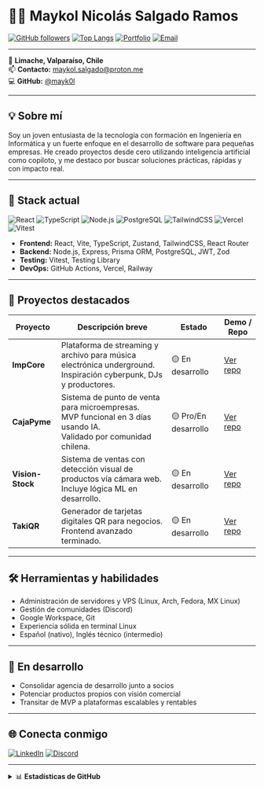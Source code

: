 # 👨‍💻 Maykol Nicolás Salgado Ramos

[![GitHub followers](https://img.shields.io/github/followers/mayk0l?color=blue&label=Seguidores&logo=github&style=flat-square)](https://github.com/mayk0l?tab=followers)
[![Top Langs](https://img.shields.io/github/languages/top/mayk0l?logo=typescript&style=flat-square)](https://github.com/mayk0l)
[![Portfolio](https://img.shields.io/badge/Portafolio-Web-blue?style=flat-square&logo=vercel)](https://github.com/mayk0l)
[![Email](https://img.shields.io/badge/Email-maykol.salgado@proton.me-orange?style=flat-square&logo=gmail)](mailto:maykol.salgado@proton.me)

---

📍 **Limache, Valparaíso, Chile**  
📫 **Contacto:** [maykol.salgado@proton.me](mailto:maykol.salgado@proton.me)  
💻 **GitHub:** [@mayk0l](https://github.com/mayk0l)

---

## 💡 Sobre mí

Soy un joven entusiasta de la tecnología con formación en Ingeniería en Informática y un fuerte enfoque en el desarrollo de software para pequeñas empresas. He creado proyectos desde cero utilizando inteligencia artificial como copiloto, y me destaco por buscar soluciones prácticas, rápidas y con impacto real.

---

## 🧠 Stack actual

![React](https://img.shields.io/badge/React-20232A?style=flat-square&logo=react&logoColor=61DAFB)
![TypeScript](https://img.shields.io/badge/TypeScript-007ACC?style=flat-square&logo=typescript&logoColor=white)
![Node.js](https://img.shields.io/badge/Node.js-339933?style=flat-square&logo=node.js&logoColor=white)
![PostgreSQL](https://img.shields.io/badge/PostgreSQL-316192?style=flat-square&logo=postgresql&logoColor=white)
![TailwindCSS](https://img.shields.io/badge/TailwindCSS-38B2AC?style=flat-square&logo=tailwind-css&logoColor=white)
![Vercel](https://img.shields.io/badge/Vercel-000000?style=flat-square&logo=vercel&logoColor=white)
![Vitest](https://img.shields.io/badge/Vitest-6E9F18?style=flat-square&logo=vitest&logoColor=white)

- **Frontend:** React, Vite, TypeScript, Zustand, TailwindCSS, React Router  
- **Backend:** Node.js, Express, Prisma ORM, PostgreSQL, JWT, Zod  
- **Testing:** Vitest, Testing Library  
- **DevOps:** GitHub Actions, Vercel, Railway

---

## 🚀 Proyectos destacados

| Proyecto      | Descripción breve | Estado | Demo / Repo |
|---------------|-------------------|--------|-------------|
| **ImpCore**   | Plataforma de streaming y archivo para música electrónica underground.<br>Inspiración cyberpunk, DJs y productores. | 🟡 En desarrollo | [Ver repo](https://github.com/mayk0l/ImpCore) |
| **CajaPyme**  | Sistema de punto de venta para microempresas.<br>MVP funcional en 3 días usando IA.<br>Validado por comunidad chilena. | 🟡 Pro/En desarrollo | [Ver repo](https://github.com/mayk0l/CajaPyme) |
| **Vision-Stock** | Sistema de ventas con detección visual de productos vía cámara web.<br>Incluye lógica ML en desarrollo. | 🟡 En desarrollo | [Ver repo](https://github.com/mayk0l/Vision-Stock) |
| **TakiQR**    | Generador de tarjetas digitales QR para negocios.<br>Frontend avanzado terminado. | 🟡 En desarrollo | [Ver repo](https://github.com/mayk0l/TakiQR) |

---

## 🛠️ Herramientas y habilidades

- Administración de servidores y VPS (Linux, Arch, Fedora, MX Linux)
- Gestión de comunidades (Discord)
- Google Workspace, Git
- Experiencia sólida en terminal Linux
- Español (nativo), Inglés técnico (intermedio)

---

## 🎯 En desarrollo

- Consolidar agencia de desarrollo junto a socios
- Potenciar productos propios con visión comercial
- Transitar de MVP a plataformas escalables y rentables

---

## 🌐 Conecta conmigo

[![LinkedIn](https://img.shields.io/badge/LinkedIn-Maykol%20Salgado-blue?style=flat-square&logo=linkedin)](https://www.linkedin.com/in/mayk0l/)
[![Discord](https://img.shields.io/badge/Discord-mayk0l%237777-5865F2?style=flat-square&logo=discord)](https://discord.gg/yourdiscord)

---

<details>
  <summary>📊 <b>Estadísticas de GitHub</b></summary>
  
  ![Mayk0l's GitHub Stats](https://github-readme-stats.vercel.app/api?username=mayk0l&show_icons=true&theme=github_dark&hide_title=true)
</details>
